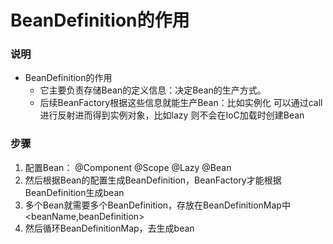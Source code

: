 # BeanDefinition的作用

### 说明
- BeanDefinition的作用
  - 它主要负责存储Bean的定义信息：决定Bean的生产方式。
  - 后续BeanFactory根据这些信息就能生产Bean：比如实例化  可以通过call进行反射进而得到实例对象，比如lazy 则不会在IoC加载时创建Bean
### 步骤
1. 配置Bean： <bean> @Component @Scope @Lazy @Bean
2. 然后根据Bean的配置生成BeanDefinition，BeanFactory才能根据BeanDefinition生成bean
3. 多个Bean就需要多个BeanDefinition，存放在BeanDefinitionMap中<beanName,beanDefinition>
4. 然后循环BeanDefinitionMap，去生成bean